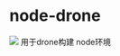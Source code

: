 # node-drone
![](https://img.shields.io/docker/cloud/automated/guoxudongdocker/node-drone.svg)
用于drone构建 node环境
